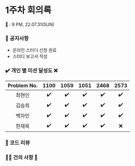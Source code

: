# 1주차 회의록 

:calendar: : 9 PM, 22.07.31(SUN)

### :loudspeaker: 공지사항
- 온라인 스터디 신청 완료
- 스터디 보고서 작성

### :heavy_check_mark: 개인 별 미션 달성도 :x:
|Problem No.|1100|1059|1051|2468|2573|
|:-----------:|:-----:|:----:|:----:|:----:|:----:|
|최현인|:heavy_check_mark:|:heavy_check_mark:|:heavy_check_mark:|:heavy_check_mark:|:heavy_check_mark:|
|김승희|:heavy_check_mark:|:heavy_check_mark:|:heavy_check_mark:|:heavy_check_mark:|:heavy_check_mark:|
|백자민|:heavy_check_mark:|:heavy_check_mark:|:heavy_check_mark:|:heavy_check_mark:|:heavy_check_mark:|
|한재욱|:heavy_check_mark:|:heavy_check_mark:|:heavy_check_mark:|:heavy_check_mark:|:x:|

### :bookmark_tabs: 코드 리뷰

### :raising_hand_man: 건의 사항 :raising_hand: